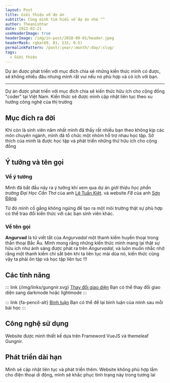 ```yaml
---
layout: Post
title: Giới thiệu về dự án
subtitle: Cùng mình tìm hiểu về dự án nhé ^^
author: Theanishtar
date: 2022-02-21
useHeaderImage: true
headerImage: /img/in-post/2018-09-01/header.jpeg
headerMask: rgba(69, 81, 132, 0.5)
permalinkPattern: /post/:year/:month/:day/:slug/
tags:
  - Giới thiệu
---
```


Dự án được phát triển với mục đích chia sẽ những kiến thức mình có được, sẽ không nhiều đâu nhưng mình rất vui nếu nó phù hợp và có ích với bạn.

<!-- more -->

---
Dự án được phát triển với mục đích chia sẽ kiến thức hữu ích cho cộng đồng "coder" tại Việt Nam. Kiến thức sẽ được mình cập nhật liên tục theo xu hướng công nghệ của thị trường

## Mục đích ra đời

Khi còn là sinh viên năm nhất mình đã thấy rất nhiều bạn theo không kịp các môn chuyên ngành, mình đã tổ chức một nhóm hỗ trợ nhau học tập. 
Sở thích của mình là được học tập và phát triển những thứ hữu ích cho cộng đồng

<!-- <img src="/img/in-post/2022-02-21/zhihu-1.png" width="375px" alt="zhihu-1" /> -->

## Ý tưởng và tên gọi

### Về ý tưởng

Mình đã bắt đầu nảy ra ý tưởng khi xem qua dự án *giới thiệu học phần trường Đại Học Cần Thơ* của anh [Lê Tuấn Kiệt](https://github.com/zenfection1412 "The best search engine for privacy").
 và website *F8* của anh [Sơn Đặng](https://github.com/zenfection1412 "The best search engine for privacy").

 Từ đó mình cố gắng không ngừng để tạo ra một môi trường thật sự phù hợp có thể trao đổi kiến thức với các bạn sinh viên khác.

### Về tên gọi

**Angurvad** là từ viết tắt của *Angurvadal* một thanh kiếm huyền thoại trong thần thoại Bắc Âu.
Mình mong rằng những kiến thức mình mang lại thật sự hữu ích như ánh sáng được phát ra trên *Angurvadal*, và luôn muốn nhắc nhở rằng một thanh kiếm chỉ sắt bén khi ta liên tục mài dũa nó, kiến thức cũng vậy ta phải ôn tập và học tập liên tục !!! 
<!-- một thanh kiếm huyền thoại trong thần thoại Bắc Âu. Nó được khắc những chữ Rune ma thuật, những chữ này sẽ rực sáng trong lúc nó được mang đi giao chiến,  nhưng chỉ lấp lánh với ánh sáng mờ ảo trong lúc hòa bình. Theo thần thoại Bắc Âu, nó thuộc về Frithiof, con trai của người anh hùng Thorstein Vikingsson. -->

## Các tính năng
::: link {/img/links/gungnir.svg} [Thay đổi giao diện]()
Bạn có thể thay đổi giao diện sang darkmode hoặc lightmode
:::

::: link {fa-pencil-alt} [Bình luận]()
Bạn có thể để lại bình luận của mình sau mỗi bài học
:::

## Công nghệ sử dụng
Website được mình thiết kế dựa trên Frameword VueJS và themeleaf Gungnir.


## Phát triển dài hạn

Mình sẽ cập nhật liên tục và phát triển thêm. 
Website không phù hợp lắm cho điện thoại di động, mình sẽ khắc phục tình trạng này trong tương lai

<!-- 
<script src="https://giscus.app/client.js"
        data-repo="dangth12/blog-giscus-comments"
        data-repo-id="R_kgDOJpeyjQ"
        data-category="General"
        data-category-id="DIC_kwDOJpeyjc4CW2KP"
        data-mapping="pathname"
        data-strict="0"
        data-reactions-enabled="1"
        data-emit-metadata="0"
        data-input-position="bottom"
        data-theme="preferred_color_scheme"
        data-lang="vi"
        crossorigin="anonymous"
        async>
</script> -->


<!-- <Giscus :repo="dangth12/blog-giscus-comments" :repoId="R_kgDOJpeyjQ" :theme="theme" :lang="lang" :reactionsEnabled="reactionsEnabled" /> -->